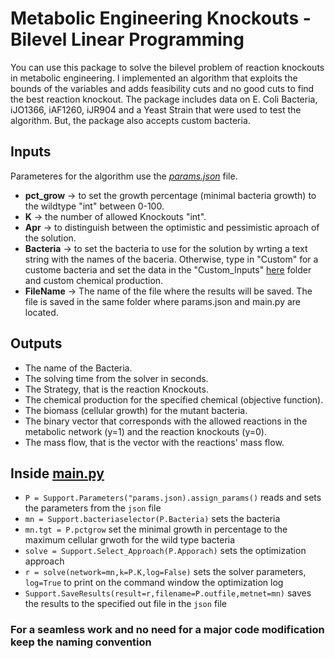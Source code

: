 # Metabolic Engineering Knockouts - Bilevel Linear Programming

You can use this package to solve the bilevel problem of reaction knockouts in metabolic engineering. I implemented an algorithm that exploits the bounds of the variables and adds feasibility cuts and no good cuts to find the best reaction knockout. The package includes data on E. Coli Bacteria, iJO1366, iAF1260, iJR904 and a Yeast Strain that were used to test the algorithm. But, the package also accepts custom bacteria.

## Inputs 
Parameteres for the algorithm use the [*params.json*](../main/params.json) file. 
- **pct_grow** -> to set the growth percentage (minimal bacteria growth) to the wildtype "int" between 0-100. 
- **K** -> the number of allowed Knockouts "int". 
- **Apr** -> to distinguish between the optimistic and pessimistic aproach of the solution. 
- **Bacteria** -> to set the bacteria to use for the solution by wrting a text string with the names of the baceria. Otherwise, type in "Custom" for a custome bacteria and set the data in the "Custom_Inputs" [here](../main/Custom_Inputs) folder and custom chemical production. 
- **FileName** -> The name of the file where the results will be saved. The file is saved in the same folder where params.json and main.py are located. 

## Outputs
 - The name of the Bacteria.
 - The solving time from the solver in seconds.
 - The Strategy, that is the reaction Knockouts.
 - The chemical production for the specified chemical (objective function).
 - The biomass (cellular growth) for the mutant bacteria.
 - The binary vector that corresponds with the allowed reactions in the metabolic network (y=1) and the reaction knockouts (y=0).
 - The mass flow, that is the vector with the reactions' mass flow. 

## Inside [main.py](../BLP/main.py)

- `P = Support.Parameters("params.json).assign_params()` reads and sets the parameters from the `json` file
- `mn = Support.bacteriaselector(P.Bacteria)` sets the bacteria 
- `mn.tgt = P.pctgrow` set the minimal growth in percentage to the maximum cellular grwoth for the wild type bacteria
- `solve = Support.Select_Approach(P.Apporach)` sets the optimization approach
- `r = solve(network=mn,k=P.K,log=False)` sets the solver parameters, `log=True` to print on the command window the optimization log
- `Support.SaveResults(result=r,filename=P.outfile,metnet=mn)` saves the results to the specified out file in the `json` file


 ### For a seamless work and no need for a major code modification keep the naming convention
